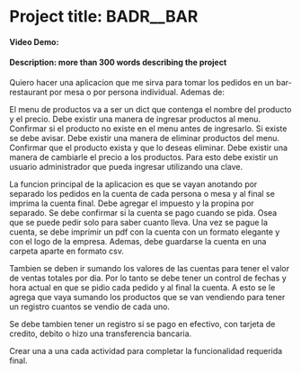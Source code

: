 # Project title: __BADR__BAR__
#### Video Demo:
#### Description: more than 300 words describing the project


Quiero hacer una aplicacion que me sirva para tomar los pedidos en un bar-restaurant por mesa o por persona individual. Ademas de:

El menu de productos va a ser un dict que contenga el nombre del producto y el precio.
Debe existir una manera de ingresar productos al menu. Confirmar si el producto no existe en el menu antes de ingresarlo. Si existe se debe avisar.
Debe existir una manera de eliminar productos del menu. Confirmar que el producto exista y que lo deseas eliminar.
Debe existir una manera de cambiarle el precio a los productos.
Para esto debe existir un usuario administrador que pueda ingresar utilizando una clave. 


La funcion principal de la aplicacion es que se vayan anotando por separado los pedidos en la cuenta de cada persona o mesa y al final se imprima la cuenta final.
Debe agregar el impuesto y la propina por separado.
Se debe confirmar si la cuenta se pago cuando se pida. Osea que se puede pedir solo para saber cuanto lleva.
Una vez se pague la cuenta, se debe imprimir un pdf con la cuenta con un formato elegante y con el logo de la empresa.
Ademas, debe guardarse la cuenta en una carpeta aparte en formato csv.


Tambien se deben ir sumando los valores de las cuentas para tener el valor de ventas totales por dia.
Por lo tanto se debe tener un control de fechas y hora actual en que se pidio cada pedido y al final la cuenta.
A esto se le agrega que vaya sumando los productos que se van vendiendo para tener un registro cuantos se vendio de cada uno.


Se debe tambien tener un registro si se pago en efectivo, con tarjeta de credito, debito o hizo una transferencia bancaria.




Crear una a una cada actividad para completar la funcionalidad requerida final.


